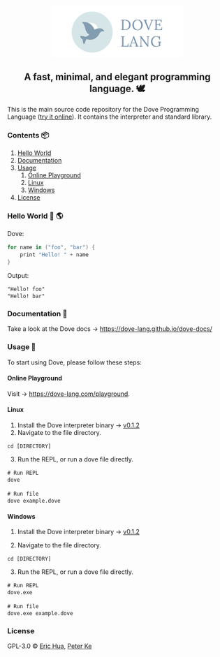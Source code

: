 <p align="center">
  <a href="https://github.com/dove-lang">
    <img src="https://raw.githubusercontent.com/dove-lang/dove/master/dove-lang-logo-banner.png" alt="Dove logo" width="300" />
  </a>
</p>

<h2 align="center">A fast, minimal, and elegant programming language. 🕊️</h1>

This is the main source code repository for the Dove Programming Language ([try it online](http://dove-lang.com/playground)). It contains the interpreter and standard library.

### Contents 📦
1. [Hello World](#hello-world)
2. [Documentation](#documentation)
3. [Usage](#usage)
    1. [Online Playground](#usage-playground)
    2. [Linux](#usage-linux)
    3. [Windows](#usage-windows)
4. [License](#license)

### Hello World 👋 🌎 <a name="hello-world">
Dove:
``` swift
for name in ("foo", "bar") {
    print "Hello! " + name
}
```

Output:
```
"Hello! foo"
"Hello! bar"
```

### Documentation 📝 <a name="documentation"></a>
Take a look at the Dove docs → https://dove-lang.github.io/dove-docs/ 

### Usage 🏃 <a name="usage"></a>
To start using Dove, please follow these steps:

#### Online Playground <a name="usage-playground"></a>
Visit → https://dove-lang.com/playground.

#### Linux <a name="usage-linux"></a>
1. Install the Dove interpreter binary → [v0.1.2](https://github.com/dove-lang/dove/releases/download/v0.1.2/dove)
2. Navigate to the file directory.
``` 
cd [DIRECTORY]
```
3. Run the REPL, or run a dove file directly.
```
# Run REPL
dove

# Run file
dove example.dove
```

#### Windows <a name="usage-windows"></a>
1. Install the Dove interpreter binary → [v0.1.2](https://github.com/dove-lang/dove/releases/download/v0.1.2/dove.exe)

2. Navigate to the file directory.
``` 
cd [DIRECTORY]
```

3. Run the REPL, or run a dove file directly.
```
# Run REPL
dove.exe

# Run file
dove.exe example.dove
```

### License<a name="license"></a>
GPL-3.0 © [Eric Hua](https://github.com/huaqiwen), [Peter Ke](https://github.com/PeterKeDer)

